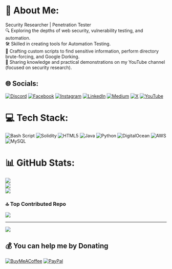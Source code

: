 # 💫 About Me:
 Security Researcher | Penetration Tester<br>🔍 Exploring the depths of web security, vulnerability testing, and automation.<br>🛠️ Skilled in creating tools for Automation Testing.<br>📜 Crafting custom scripts to find sensitive information, perform directory brute-forcing, and Google Dorking.<br>🎥 Sharing knowledge and practical demonstrations on my YouTube channel (focused on security research).


## 🌐 Socials:
[![Discord](https://img.shields.io/badge/Discord-%237289DA.svg?logo=discord&logoColor=white)](https://discord.gg/suryesh_92) [![Facebook](https://img.shields.io/badge/Facebook-%231877F2.svg?logo=Facebook&logoColor=white)](https://facebook.com/Billubadmos) [![Instagram](https://img.shields.io/badge/Instagram-%23E4405F.svg?logo=Instagram&logoColor=white)](https://instagram.com/suryesh_92) [![LinkedIn](https://img.shields.io/badge/LinkedIn-%230077B5.svg?logo=linkedin&logoColor=white)](https://linkedin.com/in/dhananjay-kumar-suryesh-535995220) [![Medium](https://img.shields.io/badge/Medium-12100E?logo=medium&logoColor=white)](https://medium.com/@suryesh92) [![X](https://img.shields.io/badge/X-black.svg?logo=X&logoColor=white)](https://x.com/suryesh_92) [![YouTube](https://img.shields.io/badge/YouTube-%23FF0000.svg?logo=YouTube&logoColor=white)](https://youtube.com/@suryesh_92) 

# 💻 Tech Stack:
![Bash Script](https://img.shields.io/badge/bash_script-%23121011.svg?style=for-the-badge&logo=gnu-bash&logoColor=white) ![Solidity](https://img.shields.io/badge/Solidity-%23363636.svg?style=for-the-badge&logo=solidity&logoColor=white) ![HTML5](https://img.shields.io/badge/html5-%23E34F26.svg?style=for-the-badge&logo=html5&logoColor=white) ![Java](https://img.shields.io/badge/java-%23ED8B00.svg?style=for-the-badge&logo=openjdk&logoColor=white) ![Python](https://img.shields.io/badge/python-3670A0?style=for-the-badge&logo=python&logoColor=ffdd54) ![DigitalOcean](https://img.shields.io/badge/DigitalOcean-%230167ff.svg?style=for-the-badge&logo=digitalOcean&logoColor=white) ![AWS](https://img.shields.io/badge/AWS-%23FF9900.svg?style=for-the-badge&logo=amazon-aws&logoColor=white) ![MySQL](https://img.shields.io/badge/mysql-4479A1.svg?style=for-the-badge&logo=mysql&logoColor=white)
# 📊 GitHub Stats:
![](https://github-readme-stats.vercel.app/api?username=Suryesh&theme=github_dark&hide_border=false&include_all_commits=true&count_private=true)<br/>
![](https://github-readme-streak-stats.herokuapp.com/?user=Suryesh&theme=github_dark&hide_border=false)<br/>
![](https://github-readme-stats.vercel.app/api/top-langs/?username=Suryesh&theme=github_dark&hide_border=false&include_all_commits=true&count_private=true&layout=compact)

### 🔝 Top Contributed Repo
![](https://github-contributor-stats.vercel.app/api?username=Suryesh&limit=5&theme=radical&combine_all_yearly_contributions=true)

---
[![](https://visitcount.itsvg.in/api?id=Suryesh&icon=0&color=0)](https://visitcount.itsvg.in)

  ## 💰 You can help me by Donating
  [![BuyMeACoffee](https://img.shields.io/badge/Buy%20Me%20a%20Coffee-ffdd00?style=for-the-badge&logo=buy-me-a-coffee&logoColor=black)](https://buymeacoffee.com/suryesh_92) [![PayPal](https://img.shields.io/badge/PayPal-00457C?style=for-the-badge&logo=paypal&logoColor=white)](https://paypal.me/@Suryesh92) 

  
<!-- Proudly created with GPRM ( https://gprm.itsvg.in ) -->
